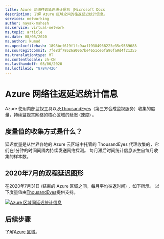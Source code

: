 ```yaml
---
title: Azure 网络往返延迟统计信息 |Microsoft Docs
description: 了解 Azure 区域之间的往返延迟统计信息。
services: networking
author: nayak-mahesh
ms.service: virtual-network
ms.topic: article
ms.date: 08/05/2020
ms.author: kumud
ms.openlocfilehash: 1898bcf619f1fc9aaf19384968225e35c9589688
ms.sourcegitcommit: 7fe8df79526a0067be4651ce6fa96fa9d4f21355
ms.translationtype: MT
ms.contentlocale: zh-CN
ms.lasthandoff: 08/06/2020
ms.locfileid: "87847426"
---
```

# <a name="azure-network-round-trip-latency-statistics"></a>Azure 网络往返延迟统计信息

Azure 使用内部监视工具以及[ThousandEyes](https://thousandeyes.com)（第三方合成监视服务）收集的度量，持续监视其网络的核心区域的延迟 (速度) 。

## <a name="how-are-the-measurements-collected"></a>度量值的收集方式是什么？

延迟度量是从世界各地的 Azure 云区域中托管的 ThousandEyes 代理收集的，它们在1分钟的时间间隔内持续发送网络探测。 每月滞后时间统计信息派生自每月收集的样本数。

## <a name="july-2020-round-trip-latency-figures"></a>2020年7月的双程延迟图形

在2020年7月31日 (结束的 Azure 区域之间，每月平均往返时间) ，如下所示。 以下度量值由[ThousandEyes](https://thousandeyes.com)提供支持。

[![Azure 区域间延迟统计信息](media/azure-network-latency/azure-network-latency.png)](media/azure-network-latency/azure-network-latency.png#lightbox)

## <a name="next-steps"></a>后续步骤

了解[Azure 区域](https://azure.microsoft.com/global-infrastructure/regions/)。
